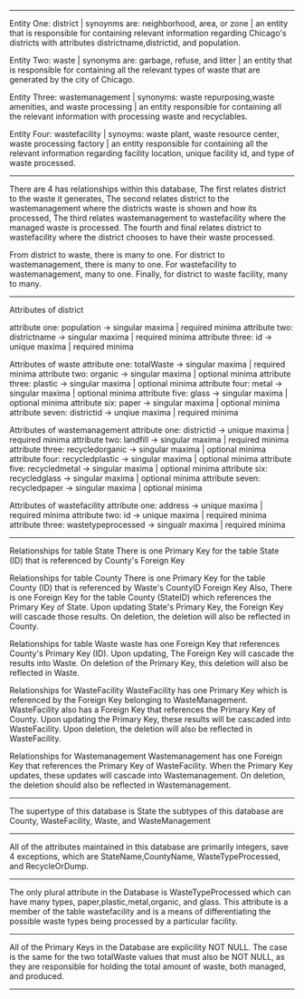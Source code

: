 --------------------------------------------------------
Entity One: district | synoynms are: neighborhood, area, or zone | an entity that is responsible for containing relevant information regarding Chicago's districts with attributes districtname,districtid, and population.

Entity Two: waste | synonyms are: garbage, refuse, and litter | an entity that is responsible for containing all the relevant types of waste that are generated by the city of Chicago.

Entity Three: wastemanagement | synonyms: waste repurposing,waste amenities, and waste processing | an entity responsible for containing all the relevant information with processing waste and recyclables.

Entity Four: wastefacility | synoyms: waste plant, waste resource center, waste processing factory | an entity responsible for containing all the relevant information regarding facility location, unique facility id, and type of waste processed.

---------------------------------------------------------
There are 4 has relationships within this database, The first relates district to the waste it generates, The second relates district to the wastemanagement where the districts waste is shown and how its processed, The third relates wastemanagement to wastefacility where the managed waste is processed. The fourth and final relates district to wastefacility where the district chooses to have their waste processed.

From district to waste, there is many to one. For district to wastemanagement, there is many to one. For wastefacility to wastemanagement, many to one. Finally, for district to waste facility, many to many.  

---------------------------------------------------------
Attributes of district

attribute one: population -> singular maxima | required minima
attribute two: districtname -> singular maxima | required minima
attribute three: id -> unique maxima | required minima

Attributes of waste
attribute one: totalWaste -> singular maxima | required minima
attribute two: organic -> singular maxima | optional minima
attribute three: plastic -> singular maxima | optional minima
attribute four: metal -> singular maxima | optional minima
attribute five: glass -> singular maxima | optional minima
attribute six: paper -> singular maxima | optional minima
attribute seven: districtid -> unqiue maxima | required minima

Attributes of wastemanagement
attribute one: districtid -> unique maxima | required minima
attribute two: landfill -> singular maxima | required minima
attribute three: recycledorganic -> singular maxima | optional minima
attribute four: recycledplastic -> singular maxima | optional minima
attribute five: recycledmetal -> singular maxima | optional minima
attribute six: recycledglass -> singular maxima | optional minima
attribute seven: recycledpaper -> singular maxima | optional minima

Attributes of wastefacility
attribute one: address -> unique maxima | required minima
attribute two: id -> unique maxima | required minima
attribute three: wastetypeprocessed -> singualr maxima | required minima

---------------------------------------------------------
Relationships for table State
There is one Primary Key for the table State (ID) that is referenced by County's Foreign Key 

Relationships for table County
There is one Primary Key for the table County (ID) that is referenced by Waste's CountyID Foreign Key
Also, There is one Foreign Key for the table County (StateID) which references the Primary Key of State. Upon updating State's Primary Key,
the Foreign Key will cascade those results. On deletion, the deletion will also be reflected in County.

Relationships for table Waste
waste has one Foreign Key that references County's Primary Key (ID). Upon updating, The Foreign Key will cascade the results into Waste. On deletion of the Primary Key,
this deletion will also be reflected in Waste.

Relationships for WasteFacility
WasteFacility has one Primary Key which is referenced by the Foreign Key belonging to WasteManagement.
WasteFacility also has a Foreign Key that references the Primary Key of County. Upon updating the Primary Key, these results will be cascaded into WasteFacility.
Upon deletion, the deletion will also be reflected in WasteFacility.

Relationships for Wastemanagement
Wastemanagement has one Foreign Key that references the Primary Key of WasteFacility. When the Primary Key updates, these updates will cascade into Wastemanagement. On deletion, the deletion should also be reflected in Wastemanagement.

---------------------------------------------------------

The supertype of this database is State
the subtypes of this database are County, WasteFacility, Waste, and WasteManagement

---------------------------------------------------------

All of the attributes maintained in this database are primarily integers, save 4 exceptions, which are StateName,CountyName, WasteTypeProcessed, and RecycleOrDump.

---------------------------------------------------------

The only plural attribute in the Database is WasteTypeProcessed which can have many types, paper,plastic,metal,organic, and glass. This attribute is a member of the table wastefacility and is a means of differentiating the possible waste types being processed by a particular facility.

---------------------------------------------------------

All of the Primary Keys in the Database are explicility NOT NULL. The case is the same for the two totalWaste values that must also be NOT NULL, as they are responsible for
holding the total amount of waste, both managed, and produced.

---------------------------------------------------------
